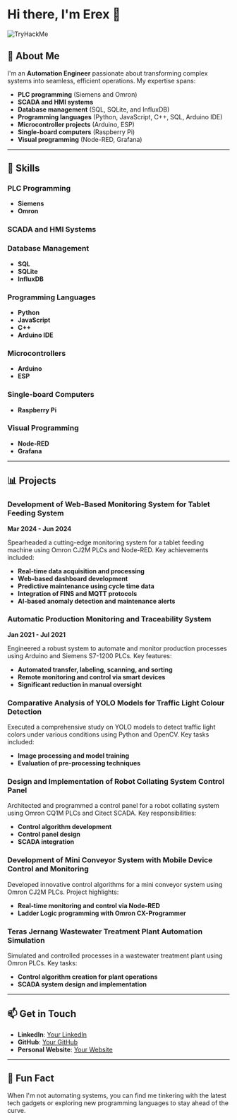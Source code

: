 # Hi there, I'm Erex 👋

<img src="https://tryhackme-badges.s3.amazonaws.com/Erex.png" alt="TryHackMe">

## 🌟 About Me

I'm an **Automation Engineer** passionate about transforming complex systems into seamless, efficient operations. My expertise spans:

- **PLC programming** (Siemens and Omron)
- **SCADA and HMI systems**
- **Database management** (SQL, SQLite, and InfluxDB)
- **Programming languages** (Python, JavaScript, C++, SQL, Arduino IDE)
- **Microcontroller projects** (Arduino, ESP)
- **Single-board computers** (Raspberry Pi)
- **Visual programming** (Node-RED, Grafana)

---

## 🚀 Skills

### PLC Programming
- **Siemens**
- **Omron**

### SCADA and HMI Systems

### Database Management
- **SQL**
- **SQLite**
- **InfluxDB**

### Programming Languages
- **Python**
- **JavaScript**
- **C++**
- **Arduino IDE**

### Microcontrollers
- **Arduino**
- **ESP**

### Single-board Computers
- **Raspberry Pi**

### Visual Programming
- **Node-RED**
- **Grafana**

---

## 📊 Projects

### Development of Web-Based Monitoring System for Tablet Feeding System
**Mar 2024 - Jun 2024**

Spearheaded a cutting-edge monitoring system for a tablet feeding machine using Omron CJ2M PLCs and Node-RED. Key achievements included:
- **Real-time data acquisition and processing**
- **Web-based dashboard development**
- **Predictive maintenance using cycle time data**
- **Integration of FINS and MQTT protocols**
- **AI-based anomaly detection and maintenance alerts**


### Automatic Production Monitoring and Traceability System
**Jan 2021 - Jul 2021**

Engineered a robust system to automate and monitor production processes using Arduino and Siemens S7-1200 PLCs. Key features:
- **Automated transfer, labeling, scanning, and sorting**
- **Remote monitoring and control via smart devices**
- **Significant reduction in manual oversight**


### Comparative Analysis of YOLO Models for Traffic Light Colour Detection

Executed a comprehensive study on YOLO models to detect traffic light colors under various conditions using Python and OpenCV. Key tasks included:
- **Image processing and model training**
- **Evaluation of pre-processing techniques**


### Design and Implementation of Robot Collating System Control Panel

Architected and programmed a control panel for a robot collating system using Omron CQ1M PLCs and Citect SCADA. Key responsibilities:
- **Control algorithm development**
- **Control panel design**
- **SCADA integration**


### Development of Mini Conveyor System with Mobile Device Control and Monitoring

Developed innovative control algorithms for a mini conveyor system using Omron CJ2M PLCs. Project highlights:
- **Real-time monitoring and control via Node-RED**
- **Ladder Logic programming with Omron CX-Programmer**


### Teras Jernang Wastewater Treatment Plant Automation Simulation

Simulated and controlled processes in a wastewater treatment plant using Omron PLCs. Key tasks:
- **Control algorithm creation for plant operations**
- **SCADA system design and implementation**


---

## 📫 Get in Touch

- **LinkedIn**: [Your LinkedIn](https://www.linkedin.com/in/yourprofile/)
- **GitHub**: [Your GitHub](https://github.com/yourusername)
- **Personal Website**: [Your Website](https://codey24.github.io/)

---

## 🌟 Fun Fact

When I'm not automating systems, you can find me tinkering with the latest tech gadgets or exploring new programming languages to stay ahead of the curve.
